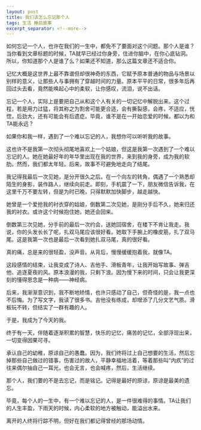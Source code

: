 ```yaml
---
layout: post
title: 我们该怎么忘记那个人
tags: 生活 睡前故事
excerpt_separator: <!--more-->
---
```


如何忘记一个人，也许在我们的一生中，都免不了要面对这个问题。那个人是谁？当你看到文章标题的时候，TA就早已经过你身旁，住进你脑中，在你心底钻洞。所以，你知道那个人是谁了么？如果还不知道，那么这篇文章还不适合你。

记忆大概是这世界上最不靠谱但却很神奇的东西，它赋予原本普通的物品与场景以别样的意义，让那些人与事拥有了穿越时间的力量。原本平平的日常，很多年后再回过头去看，竟然能唤起心中的柔软，让你感叹，流泪，说不出话。

<!--more-->

忘记一个人，实际上是要把自己从和这个人有关的一切记忆中解脱出来。这个过程，若是用力过猛，将其称之为割舍可能更合适，会有撕裂感，会疼，不适应，恍惚，后劲大，还有可能会有后遗症。毕竟，谁不是在一开始恋爱的时候，都以为和TA能永远？

如果你和我一样，遇到了一个难以忘记的人，我想你可以听听我的故事。

这也许不是我第一次彻头彻尾地喜欢上一个姑娘，但这是我第一次遇到了一个难以忘记的人。她在她最好年的年华里出现在我的世界，来到我的身旁，成为我的软肋。然而，我们都太年轻。后来，故事不可避免地走向了结尾。

我记得我最后一次见她，是分开很久之后。在一个向左的转角，偶遇了一个熟悉却陌生的身影，装作路人，继续向前走。即刻，手机震了一下，朋友微信告诉我，在这里千万不要左转，但是为时已晚，只得默默加快脚步，越走越快。

她曾是一个爱抢我的衬衣穿的姑娘，倒数第二次见她，是刚分手后不久，她来归还我的衬衣。或许这个时候抱住她，她还会回来。

倒数第三次见她，分手前的最后一次约会，送她回宿舍，在楼下不肯让我走。我说，你的头发长长了呢，扎双马尾应该很好看。她取下手腕上的橡皮筋，扎了双马尾。这是我第一次也是最后一次看到她扎双马尾，真的很好看。

真的痛，总是来的很轻盈，没声音。从背后，慢慢缓缓抱着我，就像TA。

这段感情的结束，让我变成了诗人、吉他手、滑板青年，让我开始写故事、弹吉他、追逐夏夜的风。原本浪漫的我，只剩下浪。因为慢下来的时间，只会让我更深刻的懂得思念是一种病——神经病。

后来，我渐渐意识到，我不断地矫情，也许只感动了自己，但奇怪的是，我一点也不后悔。为了写文字，我读了很多书。吉他没有练成，却增添了几分文艺气质。滑板玩不转，但结实了一群有趣的人。

于是，我成为了今天的我。

终于有一天，伴随着逐渐积累的智慧，快乐的记忆，痛苦的记忆，全部浮现出来，一切变得因果可寻。

承认自己的幼稚，原谅自己的愚蠢。因为，我们终将过上自己想要的生活，然后忘掉那些自己做过的错事，伤害过的故人，平静幸福地活着，等着那些叫“内疚”的过往来偶尔抽自己一耳光，也会无言，也会喊疼，然后，生活继续。

那个人，我们要的不是去忘记，而是铭记。记得是最好的原谅，原谅是最美的遗忘。

毕竟，每个人的一生中，有一个难以忘记的人，是一件很难得的事情。TA让我们的人生丰盈，下雨天的时候，内心柔软的地方被触动，能溢出水来。

离开的人终将行踪不明，但好在我们都记得曾经的那场动情。